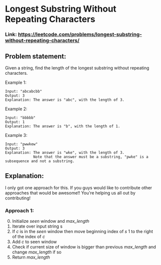 # Longest Substring Without Repeating Characters

### Link: https://leetcode.com/problems/longest-substring-without-repeating-characters/

## Problem statement:

Given a string, find the length of the longest substring without repeating characters.

Example 1:

```
Input: "abcabcbb"
Output: 3
Explanation: The answer is "abc", with the length of 3.
```

Example 2:

```
Input: "bbbbb"
Output: 1
Explanation: The answer is "b", with the length of 1.
```

Example 3:

```
Input: "pwwkew"
Output: 3
Explanation: The answer is "wke", with the length of 3.
             Note that the answer must be a substring, "pwke" is a subsequence and not a substring.
```

## Explanation:

I only got one approach for this. If you guys would like to contribute other approaches that would be awesome!! You're helping us all out by contributing!

### Approach 1:

0. Initialize _seen_ window and _max_length_
1. Iterate over input string s
2. If _c_ is in the _seen_ window then move beginning index of _s_ 1 to the right of the index of _c_
3. Add _c_ to seen window
4. Check if current size of window is bigger than previous _max_length_ and change _max_length_ if so
5. Return _max_length_
